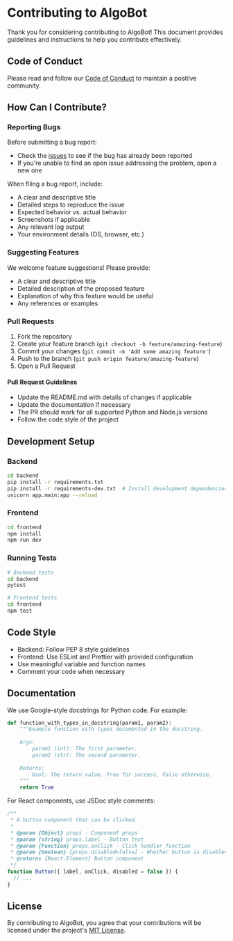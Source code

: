 # Contributing to AlgoBot

Thank you for considering contributing to AlgoBot! This document provides guidelines and instructions to help you contribute effectively.

## Code of Conduct

Please read and follow our [Code of Conduct](CODE_OF_CONDUCT.md) to maintain a positive community.

## How Can I Contribute?

### Reporting Bugs

Before submitting a bug report:

- Check the [issues](https://github.com/yourusername/algobot/issues) to see if the bug has already been reported
- If you're unable to find an open issue addressing the problem, open a new one

When filing a bug report, include:

- A clear and descriptive title
- Detailed steps to reproduce the issue
- Expected behavior vs. actual behavior
- Screenshots if applicable
- Any relevant log output
- Your environment details (OS, browser, etc.)

### Suggesting Features

We welcome feature suggestions! Please provide:

- A clear and descriptive title
- Detailed description of the proposed feature
- Explanation of why this feature would be useful
- Any references or examples

### Pull Requests

1. Fork the repository
2. Create your feature branch (`git checkout -b feature/amazing-feature`)
3. Commit your changes (`git commit -m 'Add some amazing feature'`)
4. Push to the branch (`git push origin feature/amazing-feature`)
5. Open a Pull Request

#### Pull Request Guidelines

- Update the README.md with details of changes if applicable
- Update the documentation if necessary
- The PR should work for all supported Python and Node.js versions
- Follow the code style of the project

## Development Setup

### Backend

```bash
cd backend
pip install -r requirements.txt
pip install -r requirements-dev.txt  # Install development dependencies
uvicorn app.main:app --reload
```

### Frontend

```bash
cd frontend
npm install
npm run dev
```

### Running Tests

```bash
# Backend tests
cd backend
pytest

# Frontend tests
cd frontend
npm test
```

## Code Style

- Backend: Follow PEP 8 style guidelines
- Frontend: Use ESLint and Prettier with provided configuration
- Use meaningful variable and function names
- Comment your code when necessary

## Documentation

We use Google-style docstrings for Python code. For example:

```python
def function_with_types_in_docstring(param1, param2):
    """Example function with types documented in the docstring.
    
    Args:
        param1 (int): The first parameter.
        param2 (str): The second parameter.
        
    Returns:
        bool: The return value. True for success, False otherwise.
    """
    return True
```

For React components, use JSDoc style comments:

```jsx
/**
 * A button component that can be clicked.
 * 
 * @param {Object} props - Component props
 * @param {string} props.label - Button text
 * @param {Function} props.onClick - Click handler function
 * @param {boolean} [props.disabled=false] - Whether button is disabled
 * @returns {React.Element} Button component
 */
function Button({ label, onClick, disabled = false }) {
  // ...
}
```

## License

By contributing to AlgoBot, you agree that your contributions will be licensed under the project's [MIT License](LICENSE).
